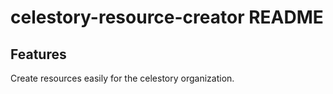 # celestory-resource-creator README

## Features

Create resources easily for the celestory organization.